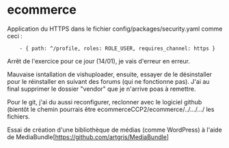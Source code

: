 # ecommerce
 
Application du HTTPS dans le fichier config/packages/security.yaml comme ceci :

        - { path: ^/profile, roles: ROLE_USER, requires_channel: https }

Arrêt de l'exercice pour ce jour (14/01), je vais d'erreur en erreur.

Mauvaise isntallation de vishuploader, ensuite, essayer de le désinstaller pour le réinstaller en suivant des forums (qui ne fonctionne pas).
J'ai au final supprimer le dossier "vendor" que je n'arrive poas à remettre. 

Pour le git, j'ai du aussi reconfigurer, reclonner avec le logiciel github (bientôt le chemin pourrais être ecommerceCCP2/ecommerce/../.../.../ les fichiers. 

Essai de création d'une bibliothèque de médias (comme WordPress) à l'aide de MediaBundle[https://github.com/artgris/MediaBundle]
